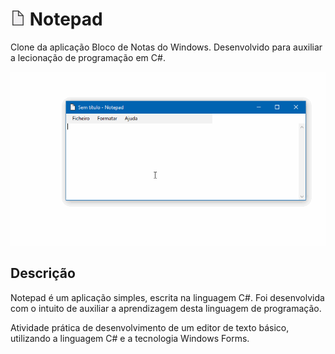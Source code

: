 # <img src="Notepad.png" alt=""> Notepad

Clone da aplicação Bloco de Notas do Windows. Desenvolvido para auxiliar a lecionação de programação em C#.

<img src="Notepad.gif" alt="Demonstração da aplicação Notepad">

## Descrição

Notepad é um aplicação simples, escrita na linguagem C#.
Foi desenvolvida com o intuito de auxiliar a aprendizagem desta linguagem de programação.

Atividade prática de desenvolvimento de um editor de texto básico, utilizando a linguagem C# e a tecnologia Windows Forms.
